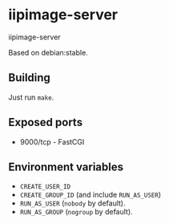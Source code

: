 # iipimage-server

iipimage-server

Based on debian:stable.

## Building

Just run `make`.

## Exposed ports

* 9000/tcp - FastCGI

## Environment variables

* `CREATE_USER_ID`
* `CREATE_GROUP_ID` (and include `RUN_AS_USER`)
* `RUN_AS_USER` (`nobody` by default).
* `RUN_AS_GROUP` (`nogroup` by default).
